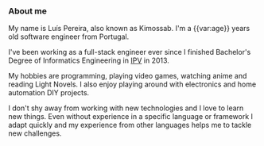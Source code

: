 ### About me

My name is Luís Pereira, also known as Kimossab. I'm a {{var:age}} years old software engineer from Portugal.  

I've been working as a full-stack engineer ever since I finished Bachelor's Degree of Informatics Engineering in [IPV](https://www.estgv.ipv.pt/estgv/) in 2013.  

My hobbies are programming, playing video games, watching anime and reading Light Novels. I also enjoy playing around with electronics and home automation DIY projects.

I don't shy away from working with new technologies and I love to learn new things. Even without experience in a specific language or framework I adapt quickly and my experience from other languages helps me to tackle new challenges.
